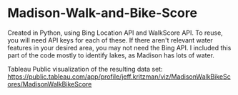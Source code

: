 # Madison-Walk-and-Bike-Score

Created in Python, using Bing Location API and WalkScore API. To reuse, you will need API keys for each of these. 
If there aren't relevant water features in your desired area, you may not need the Bing API. I included this part of the code mostly to identify lakes, as Madison has lots of water.

Tableau Public visualization of the resulting data set:
https://public.tableau.com/app/profile/jeff.kritzman/viz/MadisonWalkBikeScores/MadisonWalkBikeScore

